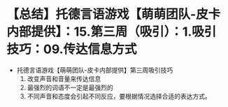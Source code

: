 # 【总结】托德言语游戏【萌萌团队-皮卡内部提供】：15.第三周（吸引）：1.吸引技巧：09.传达信息方式

-   托德言语游戏【萌萌团队-皮卡内部提供】第三周吸引技巧
    1.  改变声音和音量来传达信息
    2.  最强烈的词语不一定是最强烈的
    3.  不同声音和态度会引起不同反应，要根据情况选择合适的表达方式。